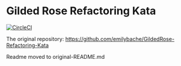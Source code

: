 # Gilded Rose Refactoring Kata

[![CircleCI](https://circleci.com/gh/justas-eu/GildedRose-Refactoring-Java.svg?style=svg&circle-token=34221eb700f43dddf6be52dc422d92c6bf315b87)](https://circleci.com/gh/justas-eu/GildedRose-Refactoring-Java)

The original repository: https://github.com/emilybache/GildedRose-Refactoring-Kata

Readme moved to original-README.md


